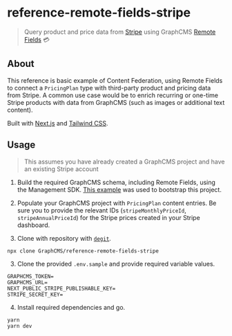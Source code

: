 # reference-remote-fields-stripe

> Query product and price data from [Stripe](https://stripe.com/docs/api) using GraphCMS [Remote Fields](https://graphcms.com/docs/schema/field-types#remote) 💳

## About

This reference is basic example of Content Federation, using Remote Fields to connect a `PricingPlan` type with third-party product and pricing data from Stripe. A common use case would be to enrich recurring or one-time Stripe products with data from GraphCMS (such as images or additional text content).

Built with [Next.js](https://nextjs.org/) and [Tailwind CSS](https://tailwindcss.com).

## Usage

> This assumes you have already created a GraphCMS project and have an existing Stripe account

1.  Build the required GraphCMS schema, including Remote Fields, using the Management SDK. [This example](https://github.com/GraphCMS/graphcms-examples/tree/master/using-management-sdk) was used to bootstrap this project.

2.  Populate your GraphCMS project with `PricingPlan` content entries. Be sure you to provide the relevant IDs (`stripeMonthlyPriceId`, `stripeAnnualPriceId`) for the Stripe prices created in your Stripe dashboard.

3.  Clone with repository with [`degit`](https://github.com/Rich-Harris/degit).

```bash
npx clone GraphCMS/reference-remote-fields-stripe
```

3. Clone the provided `.env.sample` and provide required variable values.

```
GRAPHCMS_TOKEN=
GRAPHCMS_URL=
NEXT_PUBLIC_STRIPE_PUBLISHABLE_KEY=
STRIPE_SECRET_KEY=
```

4. Install required dependencies and go.

```
yarn
yarn dev
```
